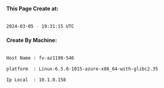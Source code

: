 
   
#### This Page Create at:

```bash

2024-03-05 - 19:31:15 UTC

```

#### Create By Machine:

```bash

Host Name : fv-az1198-546

platform  : Linux-6.5.0-1015-azure-x86_64-with-glibc2.35

Ip Local  : 10.1.0.158

```

